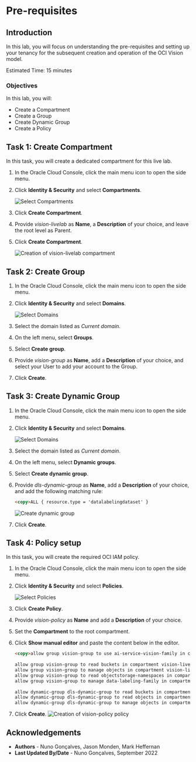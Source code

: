 # Pre-requisites

## Introduction

In this lab, you will focus on understanding the pre-requisites and setting up your tenancy for the subsequent creation and operation of the OCI Vision model.

Estimated Time: 15 minutes

### Objectives

In this lab, you will:
- Create a Compartment
- Create a Group
- Create Dynamic Group
- Create a Policy

## Task 1: Create Compartment

In this task, you will create a dedicated compartment for this live lab.

1. In the Oracle Cloud Console, click the main menu icon to open the side menu.
2. Click **Identity & Security** and select **Compartments**.

   ![Select Compartments](../images/oci_menu_compartments.png)

4. Click **Create Compartment**.
5. Provide *vision-livelab* as **Name**, a **Description** of your choice, and leave the root level as Parent.
6. Click **Create Compartment**.

   ![Creation of vision-livelab compartment](../images/create_compartment.png)

## Task 2: Create Group

1. In the Oracle Cloud Console, click the main menu icon to open the side menu.
2. Click **Identity & Security** and select **Domains**. 

   ![Select Domains](../images/oci_menu_domains.png)

4. Select the domain listed as *Current domain*.
5. On the left menu, select **Groups**.
6. Select **Create group**.
7. Provide *vision-group* as **Name**, add a **Description** of your choice, and select your User to add your account to the Group.
8. Click **Create**.

## Task 3: Create Dynamic Group

1. In the Oracle Cloud Console, click the main menu icon to open the side menu.
2. Click **Identity & Security** and select **Domains**. 

   ![Select Domains](../images/oci_menu_domains.png)

4. Select the domain listed as *Current domain*.
5. On the left menu, select **Dynamic groups**.
6. Select **Create dynamic group**.
7. Provide *dls-dynamic-group* as **Name**, add a **Description** of your choice, and add the following matching rule:

   ```html
   <copy>ALL { resource.type = 'datalabelingdataset' }
   ```
   
   ![Create dynamic group](../images/create_dynamic_group.PNG)
   
9. Click **Create**.

## Task 4: Policy setup

In this task, you will create the required OCI IAM policy.

1. In the Oracle Cloud Console, click the main menu icon to open the side menu.
2. Click **Identity & Security** and select **Policies**. 

   ![Select Policies](../images/oci_menu_policies.png)
   
3. Click **Create Policy**.
4. Provide *vision-policy* as **Name** and add a **Description** of your choice.
5. Set the **Compartment** to the root compartment.
6. Click **Show manual editor** and paste the content below in the editor.

   ```html
   <copy>allow group vision-group to use ai-service-vision-family in compartment vision-livelab
      
   allow group vision-group to read buckets in compartment vision-livelab
   allow group vision-group to manage objects in compartment vision-livelab
   allow group vision-group to read objectstorage-namespaces in compartment vision-livelab
   allow group vision-group to manage data-labeling-family in compartment vision-livelab
      
   allow dynamic-group dls-dynamic-group to read buckets in compartment vision-livelab
   allow dynamic-group dls-dynamic-group to read objects in compartment vision-livelab
   allow dynamic-group dls-dynamic-group to manage objects in compartment vision-livelab where any {request.permission='OBJECT_CREATE'}
   ```

6. Click **Create**.
   ![Creation of vision-policy policy](../images/create_policy.png)

## Acknowledgements

* **Authors** - Nuno Gonçalves, Jason Monden, Mark Heffernan
* **Last Updated By/Date** - Nuno Gonçalves, September 2022
